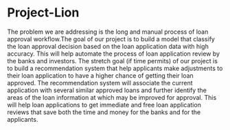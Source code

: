 # Project-Lion
The problem we are addressing is the long and manual process of loan approval workflow.The goal of our project is to build a model that classify the loan approval decision based on the loan application data with high accuracy. This will help automate the process of loan application review by the banks and investors. The stretch goal (if time permits) of our project is to build a recommendation system that help applicants make adjustments to their loan application to have a higher chance of getting their loan approved. The recommendation system will associate the current application with several similar approved loans and further identify the areas of the loan information at which may be improved for approval. This will help loan applications to get immediate and free loan application reviews that save both the time and money for the banks and for the applicants.
